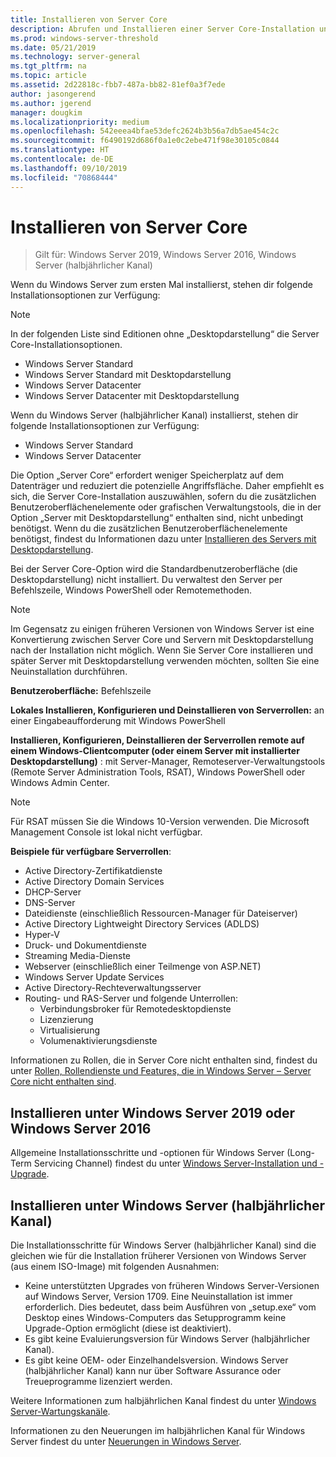 ```yaml
---
title: Installieren von Server Core
description: Abrufen und Installieren einer Server Core-Installation unter Windows Server 2019, Windows Server 2016 oder Windows Server (halbjährlicher Kanal).
ms.prod: windows-server-threshold
ms.date: 05/21/2019
ms.technology: server-general
ms.tgt_pltfrm: na
ms.topic: article
ms.assetid: 2d22818c-fbb7-487a-bb82-81ef0a3f7ede
author: jasongerend
ms.author: jgerend
manager: dougkim
ms.localizationpriority: medium
ms.openlocfilehash: 542eeea4bfae53defc2624b3b56a7db5ae454c2c
ms.sourcegitcommit: f6490192d686f0a1e0c2ebe471f98e30105c0844
ms.translationtype: HT
ms.contentlocale: de-DE
ms.lasthandoff: 09/10/2019
ms.locfileid: "70868444"
---
```

# <a name="install-server-core"></a>Installieren von Server Core

> Gilt für: Windows Server 2019, Windows Server 2016, Windows Server (halbjährlicher Kanal)
  
Wenn du Windows Server zum ersten Mal installierst, stehen dir folgende Installationsoptionen zur Verfügung:

>[!NOTE]
> In der folgenden Liste sind Editionen ohne „Desktopdarstellung“ die Server Core-Installationsoptionen.

-   Windows Server Standard
-   Windows Server Standard mit Desktopdarstellung
-   Windows Server Datacenter
-   Windows Server Datacenter mit Desktopdarstellung

Wenn du Windows Server (halbjährlicher Kanal) installierst, stehen dir folgende Installationsoptionen zur Verfügung:

-   Windows Server Standard 
-   Windows Server Datacenter

Die Option „Server Core“ erfordert weniger Speicherplatz auf dem Datenträger und reduziert die potenzielle Angriffsfläche. Daher empfiehlt es sich, die Server Core-Installation auszuwählen, sofern du die zusätzlichen Benutzeroberflächenelemente oder grafischen Verwaltungstools, die in der Option „Server mit Desktopdarstellung“ enthalten sind, nicht unbedingt benötigst. Wenn du die zusätzlichen Benutzeroberflächenelemente benötigst, findest du Informationen dazu unter [Installieren des Servers mit Desktopdarstellung](Getting-Started-with-Server-with-Desktop-Experience.md). 

Bei der Server Core-Option wird die Standardbenutzeroberfläche (die Desktopdarstellung) nicht installiert. Du verwaltest den Server per Befehlszeile, Windows PowerShell oder Remotemethoden.

>[!NOTE]
>
>Im Gegensatz zu einigen früheren Versionen von Windows Server ist eine Konvertierung zwischen Server Core und Servern mit Desktopdarstellung nach der Installation nicht möglich. Wenn Sie Server Core installieren und später Server mit Desktopdarstellung verwenden möchten, sollten Sie eine Neuinstallation durchführen.

**Benutzeroberfläche:** Befehlszeile

**Lokales Installieren, Konfigurieren und Deinstallieren von Serverrollen:** an einer Eingabeaufforderung mit Windows PowerShell

**Installieren, Konfigurieren, Deinstallieren der Serverrollen remote auf einem Windows-Clientcomputer (oder einem Server mit installierter Desktopdarstellung)** : mit Server-Manager, Remoteserver-Verwaltungstools (Remote Server Administration Tools, RSAT), Windows PowerShell oder Windows Admin Center.

>[!NOTE]
>
>Für RSAT müssen Sie die Windows 10-Version verwenden.
>Die Microsoft Management Console ist lokal nicht verfügbar.

**Beispiele für verfügbare Serverrollen**:

- Active Directory-Zertifikatdienste
- Active Directory Domain Services
- DHCP-Server
- DNS-Server
- Dateidienste (einschließlich Ressourcen-Manager für Dateiserver)
- Active Directory Lightweight Directory Services (ADLDS)
- Hyper-V
- Druck- und Dokumentdienste
- Streaming Media-Dienste
- Webserver (einschließlich einer Teilmenge von ASP.NET)
- Windows Server Update Services
- Active Directory-Rechteverwaltungsserver
- Routing- und RAS-Server und folgende Unterrollen:
   - Verbindungsbroker für Remotedesktopdienste
   - Lizenzierung
   - Virtualisierung
   - Volumenaktivierungsdienste

Informationen zu Rollen, die in Server Core nicht enthalten sind, findest du unter [Rollen, Rollendienste und Features, die in Windows Server – Server Core nicht enthalten sind](../administration/server-core/server-core-removed-roles.md).

## <a name="installing-on-windows-server-2019-or-windows-server-2016"></a>Installieren unter Windows Server 2019 oder Windows Server 2016

Allgemeine Installationsschritte und -optionen für Windows Server (Long-Term Servicing Channel) findest du unter [Windows Server-Installation und -Upgrade](installation-and-upgrade.md).

## <a name="installing-on-windows-server-semi-annual-channel"></a>Installieren unter Windows Server (halbjährlicher Kanal)

Die Installationsschritte für Windows Server (halbjährlicher Kanal) sind die gleichen wie für die Installation früherer Versionen von Windows Server (aus einem ISO-Image) mit folgenden Ausnahmen:

- Keine unterstützten Upgrades von früheren Windows Server-Versionen auf Windows Server, Version 1709. Eine Neuinstallation ist immer erforderlich.
   Dies bedeutet, dass beim Ausführen von „setup.exe“ vom Desktop eines Windows-Computers das Setupprogramm keine Upgrade-Option ermöglicht (diese ist deaktiviert).
- Es gibt keine Evaluierungsversion für Windows Server (halbjährlicher Kanal).
- Es gibt keine OEM- oder Einzelhandelsversion. Windows Server (halbjährlicher Kanal) kann nur über Software Assurance oder Treueprogramme lizenziert werden.

Weitere Informationen zum halbjährlichen Kanal findest du unter [Windows Server-Wartungskanäle](../get-started-19/servicing-channels-19.md).

Informationen zu den Neuerungen im halbjährlichen Kanal für Windows Server findest du unter [Neuerungen in Windows Server](whats-new-in-windows-server.md).
